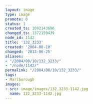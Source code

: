 ```yaml
---
layout: image
type: image
promote: 0
status: 1
created_ts: 1092143696
changed_ts: 1372159439
node_id: 1142
title: '132_3233'
created: '2004-08-10'
changed: '2013-06-25'
aliases:
- "/2004/08/10/132_3233/"
- "/node/1142/"
permalink: "/2004/08/10/132_3233/"
tags:
- Marlborough
images:
- src: image/images/132_3233-1142.jpg
  name: 132_3233-1142.jpg
---
```


